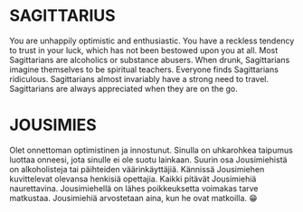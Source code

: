 SAGITTARIUS
===========
You are unhappily optimistic and enthusiastic. You have a reckless tendency to trust in your luck, which has not been bestowed upon you at all. Most Sagittarians are alcoholics or substance abusers. When drunk, Sagittarians imagine themselves to be spiritual teachers. Everyone finds Sagittarians ridiculous. Sagittarians almost invariably have a strong need to travel. Sagittarians are always appreciated when they are on the go.


JOUSIMIES
=========
  
Olet onnettoman optimistinen ja innostunut. Sinulla on uhkarohkea taipumus luottaa onneesi, jota sinulle ei ole suotu lainkaan. Suurin osa Jousimiehistä on alkoholisteja tai päihteiden väärinkäyttäjiä. Kännissä Jousimiehen kuvittelevat olevansa henkisiä opettajia. Kaikki pitävät Jousimiehiä naurettavina. Jousimiehellä on lähes poikkeuksetta voimakas tarve matkustaa. Jousimiehiä arvostetaan aina, kun he ovat matkoilla. :grin:

<div id="image"/>
 
<script>
function randomIntFromInterval(min, max)
{
  return Math.floor(Math.random() * (max - min + 1) + min);
}
const images = ["385E1A95-1EDD-45C0-98B1-4817350CE0A2",
                "5DCA29D8-8CD3-4902-BA93-C635C718D449",
                "76D1538A-B71F-4229-A505-B7CD5DF2F103"];
const rndInt = randomIntFromInterval(0, 2);
document.getElementById("image").innerHTML = "<img src='https://KH74.github.io/"+ images[rndInt] +".jpeg'/>";
</script>
